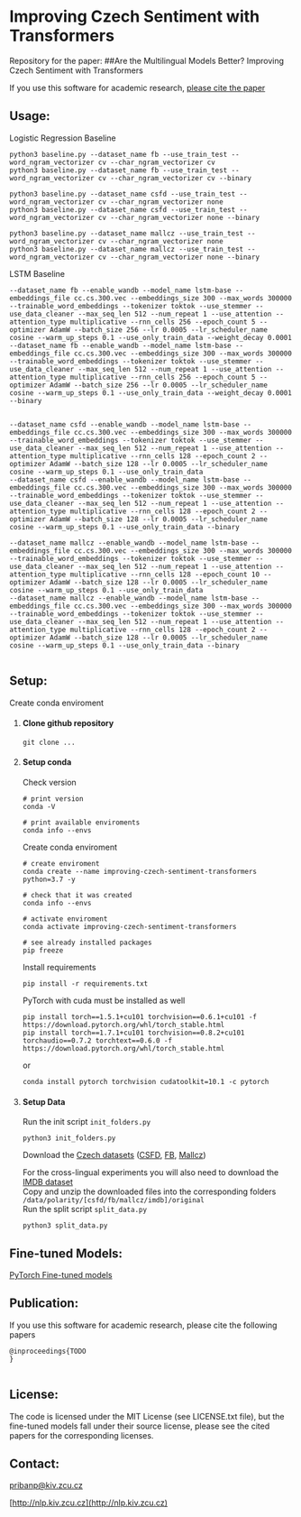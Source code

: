 # Improving Czech Sentiment with Transformers
Repository for the paper:
##Are the Multilingual Models Better? Improving Czech Sentiment with Transformers

If you use this software for academic research, [please cite the paper](#publication)


Usage:
--------
Logistic Regression Baseline
```
python3 baseline.py --dataset_name fb --use_train_test --word_ngram_vectorizer cv --char_ngram_vectorizer cv
python3 baseline.py --dataset_name fb --use_train_test --word_ngram_vectorizer cv --char_ngram_vectorizer cv --binary

python3 baseline.py --dataset_name csfd --use_train_test --word_ngram_vectorizer cv --char_ngram_vectorizer none
python3 baseline.py --dataset_name csfd --use_train_test --word_ngram_vectorizer cv --char_ngram_vectorizer none --binary

python3 baseline.py --dataset_name mallcz --use_train_test --word_ngram_vectorizer cv --char_ngram_vectorizer none
python3 baseline.py --dataset_name mallcz --use_train_test --word_ngram_vectorizer cv --char_ngram_vectorizer none --binary

```


LSTM Baseline
```
--dataset_name fb --enable_wandb --model_name lstm-base --embeddings_file cc.cs.300.vec --embeddings_size 300 --max_words 300000 --trainable_word_embeddings --tokenizer toktok --use_stemmer --use_data_cleaner --max_seq_len 512 --num_repeat 1 --use_attention --attention_type multiplicative --rnn_cells 256 --epoch_count 5 --optimizer AdamW --batch_size 256 --lr 0.0005 --lr_scheduler_name cosine --warm_up_steps 0.1 --use_only_train_data --weight_decay 0.0001
--dataset_name fb --enable_wandb --model_name lstm-base --embeddings_file cc.cs.300.vec --embeddings_size 300 --max_words 300000 --trainable_word_embeddings --tokenizer toktok --use_stemmer --use_data_cleaner --max_seq_len 512 --num_repeat 1 --use_attention --attention_type multiplicative --rnn_cells 256 --epoch_count 5 --optimizer AdamW --batch_size 256 --lr 0.0005 --lr_scheduler_name cosine --warm_up_steps 0.1 --use_only_train_data --weight_decay 0.0001 --binary


--dataset_name csfd --enable_wandb --model_name lstm-base --embeddings_file cc.cs.300.vec --embeddings_size 300 --max_words 300000 --trainable_word_embeddings --tokenizer toktok --use_stemmer --use_data_cleaner --max_seq_len 512 --num_repeat 1 --use_attention --attention_type multiplicative --rnn_cells 128 --epoch_count 2 --optimizer AdamW --batch_size 128 --lr 0.0005 --lr_scheduler_name cosine --warm_up_steps 0.1 --use_only_train_data
--dataset_name csfd --enable_wandb --model_name lstm-base --embeddings_file cc.cs.300.vec --embeddings_size 300 --max_words 300000 --trainable_word_embeddings --tokenizer toktok --use_stemmer --use_data_cleaner --max_seq_len 512 --num_repeat 1 --use_attention --attention_type multiplicative --rnn_cells 128 --epoch_count 2 --optimizer AdamW --batch_size 128 --lr 0.0005 --lr_scheduler_name cosine --warm_up_steps 0.1 --use_only_train_data --binary

--dataset_name mallcz --enable_wandb --model_name lstm-base --embeddings_file cc.cs.300.vec --embeddings_size 300 --max_words 300000 --trainable_word_embeddings --tokenizer toktok --use_stemmer --use_data_cleaner --max_seq_len 512 --num_repeat 1 --use_attention --attention_type multiplicative --rnn_cells 128 --epoch_count 10 --optimizer AdamW --batch_size 128 --lr 0.0005 --lr_scheduler_name cosine --warm_up_steps 0.1 --use_only_train_data
--dataset_name mallcz --enable_wandb --model_name lstm-base --embeddings_file cc.cs.300.vec --embeddings_size 300 --max_words 300000 --trainable_word_embeddings --tokenizer toktok --use_stemmer --use_data_cleaner --max_seq_len 512 --num_repeat 1 --use_attention --attention_type multiplicative --rnn_cells 128 --epoch_count 2 --optimizer AdamW --batch_size 128 --lr 0.0005 --lr_scheduler_name cosine --warm_up_steps 0.1 --use_only_train_data --binary


```

Setup:
--------

Create conda enviroment

1) #### Clone github repository 
   ```
   git clone ...
   ```
2) #### Setup conda
    Check version
    ```
    # print version
    conda -V
   
    # print available enviroments
    conda info --envs
    ```
    Create conda enviroment
   
    ```
    # create enviroment 
    conda create --name improving-czech-sentiment-transformers python=3.7 -y
    
    # check that it was created
    conda info --envs
   
    # activate enviroment
    conda activate improving-czech-sentiment-transformers
   
    # see already installed packages
    pip freeze  
    ```
   
   Install requirements
   ```
   pip install -r requirements.txt
   ```
   
   PyTorch with cuda must be installed as well
   ```
   pip install torch==1.5.1+cu101 torchvision==0.6.1+cu101 -f https://download.pytorch.org/whl/torch_stable.html
   pip install torch==1.7.1+cu101 torchvision==0.8.2+cu101 torchaudio==0.7.2 torchtext==0.6.0 -f https://download.pytorch.org/whl/torch_stable.html
   ```
   or
   ```
   conda install pytorch torchvision cudatoolkit=10.1 -c pytorch
   ```
3) #### Setup Data
   Run the init script `init_folders.py` 
    ```
    python3 init_folders.py
    ```

   Download the [Czech datasets](http://nlp.kiv.zcu.cz/research/sentiment) ([CSFD](http://nlp.kiv.zcu.cz/data/research/sentiment/csfd.zip), [FB](http://nlp.kiv.zcu.cz/data/research/sentiment/facebook.zip), [Mallcz](http://nlp.kiv.zcu.cz/data/research/sentiment/mallcz.zip)) 
   
   For the cross-lingual experiments you will also need to download the  [IMDB dataset](https://ai.stanford.edu/~amaas/data/sentiment/)   
   Copy and unzip the downloaded files into the corresponding folders `/data/polarity/[csfd/fb/mallcz/imdb]/original`    
   Run the split script `split_data.py`
    ```
   python3 split_data.py
   ```


Fine-tuned Models:
--------
[PyTorch Fine-tuned models](https://drive.google.com/drive/folders/1vvbX_PmQvtw-2Vs-vgy7oKMFUeaRwH_A?usp=sharing)



Publication:
--------

If you use this software for academic research, please cite the following papers

```
@inproceedings{TODO
}


```

License:
--------
The code is licensed under the MIT License (see LICENSE.txt file), but the fine-tuned models fall under their source license, please see the cited papers for the 
corresponding licenses.


Contact:
--------
pribanp@kiv.zcu.cz

[http://nlp.kiv.zcu.cz](http://nlp.kiv.zcu.cz)
